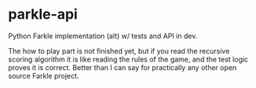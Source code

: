 parkle-api
==========

Python Farkle implementation (alt) w/ tests and API in dev.

The how to play part is not finished yet, but if you read the recursive scoring algorithm it is like reading the rules of the game, and the test logic proves it is correct. Better than I can say for practically any other open source Farkle project.
